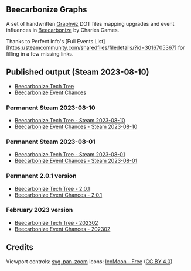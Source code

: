 ## Beecarbonize Graphs

A set of handwritten [Graphviz](https://graphviz.org/) DOT files mapping upgrades and event influences in [Beecarbonize](https://charlesgames.net/beecarbonize/) by Charles Games.

Thanks to Perfect Info's [Full Events List][https://steamcommunity.com/sharedfiles/filedetails/?id=3016705367] for filling in a few missing links.

## Published output (Steam 2023-08-10)

- [Beecarbonize Tech Tree](https://wondible.com/beecarbonize/beecarbonize_tech_tree.html)
- [Beecarbonize Event Chances](https://wondible.com/beecarbonize/beecarbonize_event_chances.html)

### Permanent Steam 2023-08-10

- [Beecarbonize Tech Tree - Steam 2023-08-10](https://wondible.com/beecarbonize/20230810/beecarbonize_tech_tree.html)
- [Beecarbonize Event Chances - Steam 2023-08-10](https://wondible.com/beecarbonize/20230810beecarbonize_event_chances.html)

### Permanent Steam 2023-08-01

- [Beecarbonize Tech Tree - Steam 2023-08-01](https://wondible.com/beecarbonize/20230801/beecarbonize_tech_tree.html)
- [Beecarbonize Event Chances - Steam 2023-08-01](https://wondible.com/beecarbonize/20230801beecarbonize_event_chances.html)

### Permanent 2.0.1 version

- [Beecarbonize Tech Tree - 2.0.1](https://wondible.com/beecarbonize/2.0.1/beecarbonize_tech_tree.html)
- [Beecarbonize Event Chances - 2.0.1](https://wondible.com/beecarbonize/2.0.1/beecarbonize_event_chances.html)

### February 2023 version

- [Beecarbonize Tech Tree - 202302](https://wondible.com/beecarbonize/202302/beecarbonize_tech_tree.html)
- [Beecarbonize Event Chances - 202302](https://wondible.com/beecarbonize/202302/beecarbonize_event_chances.html)

## Credits

Viewport controls: [svg-pan-zoom](https://github.com/bumbu/svg-pan-zoom)
Icons: [IcoMoon - Free](https://icomoon.io/#icons-icomoon) ([CC BY 4.0](http://creativecommons.org/licenses/by/4.0/))
